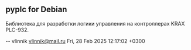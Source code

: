 pyplc for Debian
---------------

Библиотека для разработки логики управления на контроллерах
KRAX PLC-932.

 -- vlinnik <vlinnik@mail.ru>  Fri, 28 Feb 2025 12:17:02 +0300

